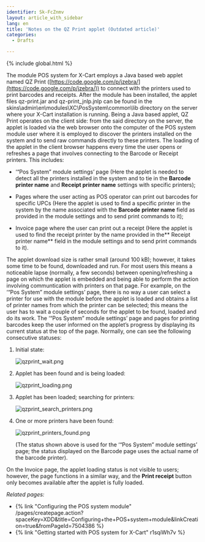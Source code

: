 ```yaml
---
identifier: Sk-FcZnmv
layout: article_with_sidebar
lang: en
title: 'Notes on the QZ Print applet (Outdated article)'
categories:
  - Drafts

---
```


{% include global.html %}

The module POS system for X-Cart employs a Java based web applet named QZ Print ([https://code.google.com/p/jzebra/](https://code.google.com/p/jzebra/)) to connect with the printers used to print barcodes and receipts. After the module has been installed, the applet files qz-print.jar and qz-print_jnlp.jnlp can be found in the skins\admin\en\modules\XC\PosSystem\common\lib directory on the server where your X-Cart installation is running. Being a Java based applet, QZ Print operates on the client side: from the said directory on the server, the applet is loaded via the web browser onto the computer of the POS system module user where it is employed to discover the printers installed on the system and to send raw commands directly to these printers. The loading of the applet in the client browser happens every time the user opens or refreshes a page that involves connecting to the Barcode or Receipt printers. This includes:

*   ‘“Pos System” module settings’ page (Here the applet is needed to detect all the printers installed in the system and to tie in the **Barcode printer name** and **Receipt printer name** settings with specific printers);

*   Pages where the user acting as POS operator can print out barcodes for specific UPCs (Here the applet is used to find a specific printer in the system by the name associated with the **Barcode** **printer name** field as provided in the module settings and to send print commands to it);

*   Invoice page where the user can print out a receipt (Here the applet is used to find the receipt printer by the name provided in the** Receipt printer name** field in the module settings and to send print commands to it).

The applet download size is rather small (around 100 kB); however, it takes some time to be found, downloaded and run. For most users this means a noticeable lapse (normally, a few seconds) between opening/refreshing a page on which the applet is embedded and being able to perform the action involving communtication with printers on that page. For example, on the ‘“Pos System” module settings’ page, there is no way a user can select a printer for use with the module before the applet is loaded and obtains a list of printer names from which the printer can be selected; this means the user has to wait a couple of seconds for the applet to be found, loaded and do its work. The ‘“Pos System” module settings’ page and pages for printing barcodes keep the user informed on the applet’s progress by displaying its current status at the top of the page. Normally, one can see the following consecutive statuses:

1.  Initial state:

    ![]({{site.baseurl}}/plugins/servlet/confluence/placeholder/unknown-attachment "qzprint_wait.png")

2.  Applet has been found and is being loaded:

    ![]({{site.baseurl}}/plugins/servlet/confluence/placeholder/unknown-attachment "qzprint_loading.png")

3.  Applet has been loaded; searching for printers:

    ![]({{site.baseurl}}/plugins/servlet/confluence/placeholder/unknown-attachment "qzprint_search_printers.png")

4.  One or more printers have been found:

    ![]({{site.baseurl}}/plugins/servlet/confluence/placeholder/unknown-attachment "qzprint_printers_found.png")

    (The status shown above is used for the ‘“Pos System” module settings’ page; the status displayed on the Barcode page uses the actual name of the barcode printer).

On the Invoice page, the applet loading status is not visible to users; however, the page functions in a similar way, and the **Print receipt** button only becomes available after the applet is fully loaded.

_Related pages:_

*   {% link "Configuring the POS system module" /pages/createpage.action?spaceKey=XDD&title=Configuring+the+POS+system+module&linkCreation=true&fromPageId=7504386 %}
*   {% link "Getting started with POS system for X-Cart" r1sqiWh7v %}